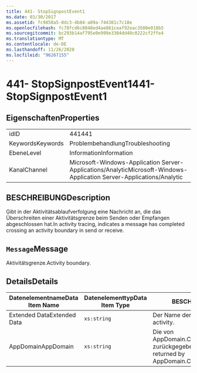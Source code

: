 ```yaml
---
title: 441- StopSignpostEvent1
ms.date: 03/30/2017
ms.assetid: fc9850a5-0dc3-4b84-a09a-744301c7c18e
ms.openlocfilehash: fc78fcd6c8048ed4ae861ceaf92eac3500e018b5
ms.sourcegitcommit: bc293b14af795e0e999e3304dd40c0222cf2ffe4
ms.translationtype: MT
ms.contentlocale: de-DE
ms.lasthandoff: 11/26/2020
ms.locfileid: "96267155"
---
```

# <a name="441--stopsignpostevent1"></a><span data-ttu-id="7bf36-102">441- StopSignpostEvent1</span><span class="sxs-lookup"><span data-stu-id="7bf36-102">441- StopSignpostEvent1</span></span>

## <a name="properties"></a><span data-ttu-id="7bf36-103">Eigenschaften</span><span class="sxs-lookup"><span data-stu-id="7bf36-103">Properties</span></span>  
  
|||  
|-|-|  
|<span data-ttu-id="7bf36-104">id</span><span class="sxs-lookup"><span data-stu-id="7bf36-104">ID</span></span>|<span data-ttu-id="7bf36-105">441</span><span class="sxs-lookup"><span data-stu-id="7bf36-105">441</span></span>|  
|<span data-ttu-id="7bf36-106">Keywords</span><span class="sxs-lookup"><span data-stu-id="7bf36-106">Keywords</span></span>|<span data-ttu-id="7bf36-107">Problembehandlung</span><span class="sxs-lookup"><span data-stu-id="7bf36-107">Troubleshooting</span></span>|  
|<span data-ttu-id="7bf36-108">Ebene</span><span class="sxs-lookup"><span data-stu-id="7bf36-108">Level</span></span>|<span data-ttu-id="7bf36-109">Information</span><span class="sxs-lookup"><span data-stu-id="7bf36-109">Information</span></span>|  
|<span data-ttu-id="7bf36-110">Kanal</span><span class="sxs-lookup"><span data-stu-id="7bf36-110">Channel</span></span>|<span data-ttu-id="7bf36-111">Microsoft-Windows-Application Server-Applications/Analytic</span><span class="sxs-lookup"><span data-stu-id="7bf36-111">Microsoft-Windows-Application Server-Applications/Analytic</span></span>|  
  
## <a name="description"></a><span data-ttu-id="7bf36-112">BESCHREIBUNG</span><span class="sxs-lookup"><span data-stu-id="7bf36-112">Description</span></span>  

 <span data-ttu-id="7bf36-113">Gibt in der Aktivitätsablaufverfolgung eine Nachricht an, die das Überschreiten einer Aktivitätsgrenze beim Senden oder Empfangen abgeschlossen hat.</span><span class="sxs-lookup"><span data-stu-id="7bf36-113">In activity tracing, indicates a message has completed crossing an activity boundary in send or receive.</span></span>  
  
## <a name="message"></a><span data-ttu-id="7bf36-114">`Message`</span><span class="sxs-lookup"><span data-stu-id="7bf36-114">Message</span></span>  

 <span data-ttu-id="7bf36-115">Aktivitätsgrenze.</span><span class="sxs-lookup"><span data-stu-id="7bf36-115">Activity boundary.</span></span>  
  
## <a name="details"></a><span data-ttu-id="7bf36-116">Details</span><span class="sxs-lookup"><span data-stu-id="7bf36-116">Details</span></span>  
  
|<span data-ttu-id="7bf36-117">Datenelementname</span><span class="sxs-lookup"><span data-stu-id="7bf36-117">Data Item Name</span></span>|<span data-ttu-id="7bf36-118">Datenelementtyp</span><span class="sxs-lookup"><span data-stu-id="7bf36-118">Data Item Type</span></span>|<span data-ttu-id="7bf36-119">BESCHREIBUNG</span><span class="sxs-lookup"><span data-stu-id="7bf36-119">Description</span></span>|  
|--------------------|--------------------|-----------------|  
|<span data-ttu-id="7bf36-120">Extended Data</span><span class="sxs-lookup"><span data-stu-id="7bf36-120">Extended Data</span></span>|`xs:string`|<span data-ttu-id="7bf36-121">Der Name der Aktivität.</span><span class="sxs-lookup"><span data-stu-id="7bf36-121">The name of the activity.</span></span>|  
|<span data-ttu-id="7bf36-122">AppDomain</span><span class="sxs-lookup"><span data-stu-id="7bf36-122">AppDomain</span></span>|`xs:string`|<span data-ttu-id="7bf36-123">Die von AppDomain.CurrentDomain.FriendlyName zurückgegebene Zeichenfolge.</span><span class="sxs-lookup"><span data-stu-id="7bf36-123">The string returned by AppDomain.CurrentDomain.FriendlyName.</span></span>|
